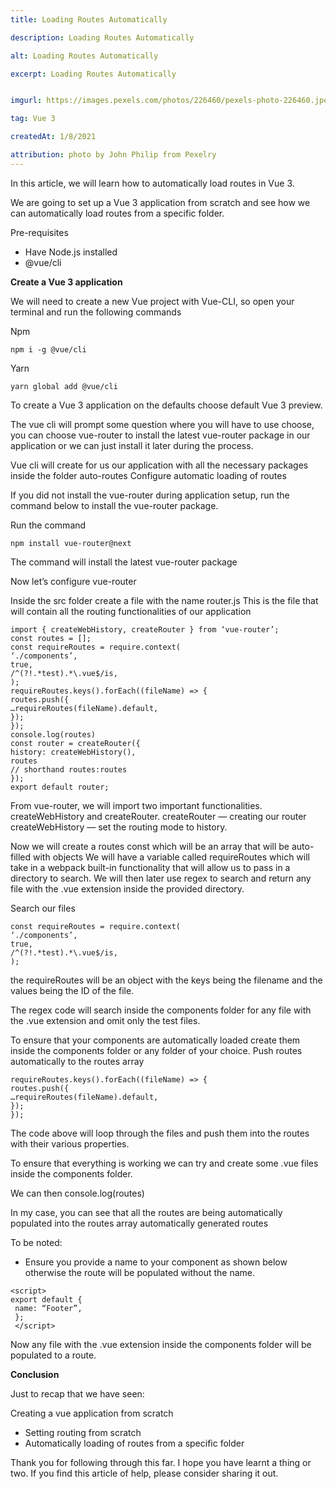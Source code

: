 ```yaml
---
title: Loading Routes Automatically

description: Loading Routes Automatically

alt: Loading Routes Automatically

excerpt: Loading Routes Automatically


imgurl: https://images.pexels.com/photos/226460/pexels-photo-226460.jpeg?auto=compress&cs=tinysrgb&w=1600

tag: Vue 3

createdAt: 1/8/2021

attribution: photo by John Philip from Pexelry
---
```


In this article, we will learn how to automatically load routes in Vue 3.

We are going to set up a Vue 3 application from scratch and see how we can automatically load routes from a specific folder.

Pre-requisites

- Have Node.js installed
- @vue/cli

**Create a Vue 3 application**

We will need to create a new Vue project with Vue-CLI, so open your terminal and run the following commands

Npm

```js{1,3-5}[vue-scroll-indicator.js]
npm i -g @vue/cli
```

Yarn

```js{1,3-5}[vue-scroll-indicator.js]
yarn global add @vue/cli
```

To create a Vue 3 application on the defaults choose default Vue 3 preview.

The vue cli will prompt some question where you will have to use choose, you can choose vue-router to install the latest vue-router package in our application or we can just install it later during the process.

Vue cli will create for us our application with all the necessary packages inside the folder auto-routes
Configure automatic loading of routes

If you did not install the vue-router during application setup, run the command below to install the vue-router package.

Run the command

```js{1,3-5}[vue-scroll-indicator.js]
npm install vue-router@next
```

The command will install the latest vue-router package

Now let’s configure vue-router

Inside the src folder create a file with the name router.js
This is the file that will contain all the routing functionalities of our application

```js{1,3-5}[vue-scroll-indicator.js]
import { createWebHistory, createRouter } from ‘vue-router’;
const routes = [];
const requireRoutes = require.context(
‘./components’,
true,
/^(?!.*test).*\.vue$/is,
);
requireRoutes.keys().forEach((fileName) => {
routes.push({
…requireRoutes(fileName).default,
});
});
console.log(routes)
const router = createRouter({
history: createWebHistory(),
routes
// shorthand routes:routes
});
export default router;
```

From vue-router, we will import two important functionalities. createWebHistory and createRouter.
createRouter — creating our router
createWebHistory — set the routing mode to history.

Now we will create a routes const which will be an array that will be auto-filled with objects
We will have a variable called requireRoutes which will take in a webpack built-in functionality that will allow us to pass in a directory to search. We will then later use regex to search and return any file with the .vue extension inside the provided directory.

Search our files

```js{1,3-5}[vue-scroll-indicator.js]
const requireRoutes = require.context(
‘./components’,
true,
/^(?!.*test).*\.vue$/is,
);
```

the requireRoutes will be an object with the keys being the filename and the values being the ID of the file.

The regex code will search inside the components folder for any file with the .vue extension and omit only the test files.

To ensure that your components are automatically loaded create them inside the components folder or any folder of your choice.
Push routes automatically to the routes array

```js{1,3-5}[vue-scroll-indicator.js]
requireRoutes.keys().forEach((fileName) => {
routes.push({
…requireRoutes(fileName).default,
});
});
```

The code above will loop through the files and push them into the routes with their various properties.

To ensure that everything is working we can try and create some .vue files inside the components folder.

We can then console.log(routes)

In my case, you can see that all the routes are being automatically populated into the routes array automatically generated routes

To be noted:

- Ensure you provide a name to your component as shown below otherwise the route will be populated without the name.

```js{1,3-5}[vue-scroll-indicator.js]
<script>
export default {
 name: “Footer”,
 };
 </script>
```

Now any file with the .vue extension inside the components folder will be populated to a route.

**Conclusion**

Just to recap that we have seen:

Creating a vue application from scratch

- Setting routing from scratch
- Automatically loading of routes from a specific folder

Thank you for following through this far. I hope you have learnt a thing or two. If you find this article of help, please consider sharing it out.
